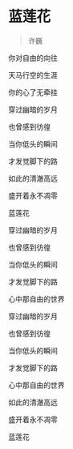# 蓝莲花
> 许巍

你对自由的向往

天马行空的生涯

你的心了无牵挂

穿过幽暗的岁月

也曾感到彷徨

当你低头的瞬间

才发觉脚下的路

如此的清澈高远

盛开着永不凋零

蓝莲花

穿过幽暗的岁月

也曾感到彷徨

当你低头的瞬间

才发觉脚下的路

心中那自由的世界

穿过幽暗的岁月

也曾感到彷徨

当你低头的瞬间

才发觉脚下的路

心中那自由的世界

如此的清澈高远

盛开着永不凋零

蓝莲花
